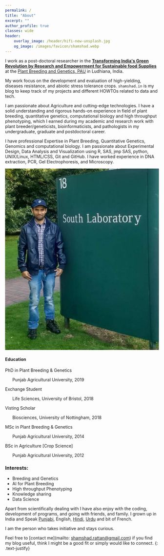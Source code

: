 ```yaml
---
permalink: /
title: "About"
excerpt: ""
author_profile: true
classes: wide
header:
    overlay_image: /header/hifi-new-unsplash.jpg
    og_image: /images/favicon/shamshad.webp
---
```


I work as a post-doctoral researcher in the **[Transforming India's Green Revolution by Research and Empowerment for Sustainable food Supplies](https://tigr2ess.globalfood.cam.ac.uk/fps/FP3)** at the [Plant Breeding and Genetics, PAU](https://www.pau.edu/coa/index.php?_act=manageDepartments&DO=viewDepartment&intLinkID=9) in Ludhiana, India.

My work focus on the development and evaluation of high-yielding, diseases resistance, and abiotic stress tolerance crops. `shamshad.in` is my blog to keep track of my projects and different HOWTOs related to data and tech. 

I am passionate about Agriculture and cutting-edge technologies. I have a solid understanding and rigorous hands-on experience in field of plant breeding, quantitative genetics, computational biology and high throughput phenotyping, which I earned during my academic and research work with plant breeder/geneticists, bioinformaticists, and pathologists in my undergraduate, graduate and postdoctoral career. 

I have professional Expertise in Plant Breeding, Quantitative Genetics, Genomics and computational biology. I am passionate about Experimental Design, Data Analysis and Visualization using R, SAS, jmp SAS, python, UNIX/Linux, HTML/CSS, Git and GitHub. I have worked experience in DNA extraction, PCR, Gel Electrophoresis, and Microscopy.

<img id="about-me" src="/images/Shamshad_Rattan.webp" alt="about-me">

<div class="edu">
<h4>Education</h4> 

<span class="fa-solid fa-graduation-cap"></span> PhD in Plant Breeding & Genetics 
 <ul>Punjab Agricultural University, 2019</ul>

<span class="fa-solid fa-building-columns"></span> Exchange Student 
 <ul>Life Sciences, University of Bristol, 2018</ul>

<span class="fa-solid fa-building-columns"></span> Visting Scholar
<ul>Biosciences, University of Nottingham, 2018</ul>

<span class="fa-solid fa-graduation-cap"></span> MSc in Plant Breeding & Genetics
 <ul>Punjab Agricultural University, 2014</ul>

 <span class="fa-solid fa-graduation-cap"></span> 
BSc in  Agriculture [Crop Science]
<ul>Punjab Agricultural University, 2012</ul>
 </div>

### Interests:
* Breeding and Genetics   
* AI for Plant Breeding
* High throughput Phenotyping                    
* Knowledge sharing
* Data Science

Apart from scientifically dealing with I have also enjoy with the coding, development of programs, and going with friends, and family. I grown up in India and Speak [Punjabi](https://en.wikipedia.org/wiki/Punjabi_language), English, [Hindi](https://en.wikipedia.org/wiki/Hindi), [Urdu](https://en.wikipedia.org/wiki/Urdu) and bit of French.


I am the person who takes initiative and stays curious.

Feel free to [contact me](mailto: shamshad.rattan@gmail.com) if you find my blog useful, think I might be a good fit or simply would like to connect.
{: .text-justify}
